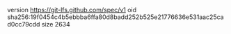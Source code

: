 version https://git-lfs.github.com/spec/v1
oid sha256:19f0454c4b5ebbba6ffa80d8badd252b525e21776636e531aac25cad0cc79cdd
size 2634
